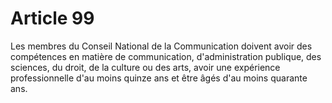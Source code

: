 # Article 99

Les membres du Conseil National de la Communication doivent avoir des compétences en matière de communication, d'administration publique, des sciences, du droit, de la culture ou des arts, avoir une expérience professionnelle d'au moins quinze ans et être âgés d'au moins quarante ans.
